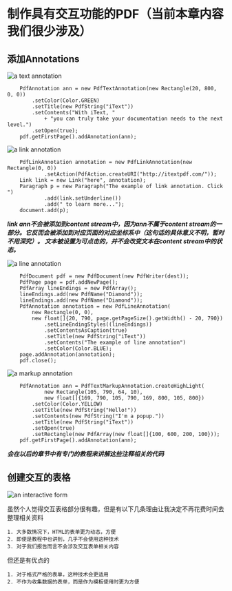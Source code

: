 # 制作具有交互功能的PDF（当前本章内容我们很少涉及）

## 添加Annotations
![a text annotation](https://developers.itextpdf.com/sites/default/files/C04F01.png)
```
    PdfAnnotation ann = new PdfTextAnnotation(new Rectangle(20, 800, 0, 0))
        .setColor(Color.GREEN)
        .setTitle(new PdfString("iText"))
        .setContents("With iText, "
            + "you can truly take your documentation needs to the next level.")
        .setOpen(true);
    pdf.getFirstPage().addAnnotation(ann);
```
![a link annotation](https://developers.itextpdf.com/sites/default/files/C04F02.png)
```
    PdfLinkAnnotation annotation = new PdfLinkAnnotation(new Rectangle(0, 0))
            .setAction(PdfAction.createURI("http://itextpdf.com/"));
    Link link = new Link("here", annotation);
    Paragraph p = new Paragraph("The example of link annotation. Click ")
            .add(link.setUnderline())
            .add(" to learn more...");
    document.add(p);
```
***link ann不会被添加到content stream中，因为ann不属于content stream的一部分。它反而会被添加到对应页面的对应坐标系中（这句话的具体意义不明，暂时不用深究）。
文本被设置为可点击的，并不会改变文本在content stream中的状态。***

![a line annotation](https://developers.itextpdf.com/sites/default/files/C04F03.png)
```
    PdfDocument pdf = new PdfDocument(new PdfWriter(dest));
    PdfPage page = pdf.addNewPage();
    PdfArray lineEndings = new PdfArray();
    lineEndings.add(new PdfName("Diamond"));
    lineEndings.add(new PdfName("Diamond"));
    PdfAnnotation annotation = new PdfLineAnnotation(
        new Rectangle(0, 0),
        new float[]{20, 790, page.getPageSize().getWidth() - 20, 790})
            .setLineEndingStyles((lineEndings))
            .setContentsAsCaption(true)
            .setTitle(new PdfString("iText"))
            .setContents("The example of line annotation")
            .setColor(Color.BLUE);
    page.addAnnotation(annotation);
    pdf.close();
```

![a markup annotation](https://developers.itextpdf.com/sites/default/files/C04F04.png)
```
    PdfAnnotation ann = PdfTextMarkupAnnotation.createHighLight(
            new Rectangle(105, 790, 64, 10),
            new float[]{169, 790, 105, 790, 169, 800, 105, 800})
        .setColor(Color.YELLOW)
        .setTitle(new PdfString("Hello!"))
        .setContents(new PdfString("I'm a popup."))
        .setTitle(new PdfString("iText"))
        .setOpen(true)
        .setRectangle(new PdfArray(new float[]{100, 600, 200, 100}));
    pdf.getFirstPage().addAnnotation(ann);
```

***会在以后的章节中有专门的教程来讲解这些注释相关的代码***

## 创建交互的表格

![an interactive form](https://developers.itextpdf.com/sites/default/files/C04F05.png)

  虽然个人觉得交互表格部分很有趣，但是有以下几条理由让我决定不再花费时间去整理相关资料
   
    1. 大多数情况下，HTML的表单更为动态，方便
    2. 即使是教程中也讲到，几乎不会使用这种技术
    3. 对于我们报告而言不会涉及交互表单相关内容
    
  但还是有优点的
    
    1. 对于格式严格的表单，这种技术会更适用
    2. 不作为收集数据的表单，而是作为模板使用时更为方便







